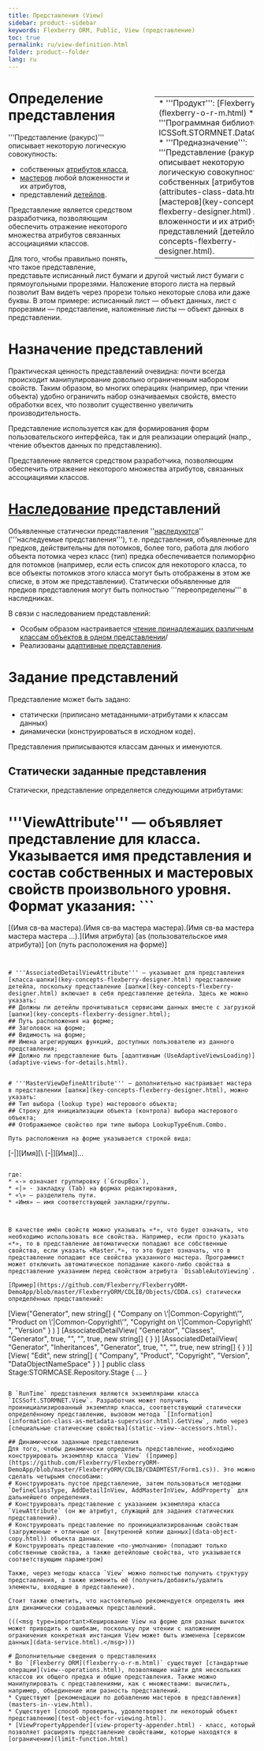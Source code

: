 ```yaml
---
title: Представления (View)
sidebar: product--sidebar
keywords: Flexberry ORM, Public, View (представление)
toc: true
permalink: ru/view-definition.html
folder: product--folder
lang: ru
---
```


<div style="margin:5px; padding-left:28px; float:right; width:40%; outline:1px solid white;">
<br>
<table border="0" width="100%" bgcolor="#6495ED">
<tbody><tr><td bgcolor="#FFFFFF">
* '''Продукт''': [Flexberry ORM](flexberry-o-r-m.html)
* '''Программная библиотека''': ICSSoft.STORMNET.DataObject.dll
* '''Предназначение''': '''Представление (ракурс)''' описывает некоторую логическую совокупность собственных [атрибутов класса](attributes-class-data.html), [мастеров](key-concepts-flexberry-designer.html) любой вложенности и их атрибутов, представлений [детейлов](key-concepts-flexberry-designer.html).
</td>
</tr></tbody></table></a>
</div>

# Определение представления
'''Представление (ракурс)''' описывает некоторую логическую совокупность:
* собственных [атрибутов класса](attributes-class-data.html),
* [мастеров](key-concepts-flexberry-designer.html) любой вложенности и их атрибутов,
* представлений [детейлов](key-concepts-flexberry-designer.html).

Представление является средством разработчика, позволяющим обеспечить отражение некоторого множества атрибутов связанных ассоциациями классов.

Для того, чтобы правильно понять, что такое представление, представьте исписанный лист бумаги и другой чистый лист бумаги с прямоугольными прорезями. Наложение второго листа на первый позволит Вам видеть через прорези только некоторые слова или даже буквы. В этом примере: исписанный лист — объект данных, лист с прорезями — представление, наложенные листы — объект данных в представлении.

# Назначение представлений
Практическая ценность представлений очевидна: почти всегда происходит манипулирование довольно ограниченным набором свойств. Таким образом, во многих операциях (например, при чтении объекта) удобно ограничить набор означиваемых свойств, вместо обработки всех, что позволит существенно увеличить производительность.

Представление используется как для формирования форм пользовательского интерфейса, так и для реализации операций (напр., чтение объектов данных по представлению).

Представление является средством разработчика, позволяющим обеспечить отражение некоторого множества атрибутов, связанных ассоциациями классов.

# [Наследование](inheritance.html) представлений
Объявленные статически представления ''[наследуются](inheritance.html)'' ('''наследуемые представления'''), т.е. представления, объявленные для предков, действительны для потомков, более того, работа для любого объекта потомка через класс (тип) предка обеспечивается полиморфно для потомков (например, если есть список для некоторого класса, то все объекты потомков этого класса могут быть отображены в этом же списке, в этом же представлении). Статически объявленные для предков представления могут быть полностью '''переопределены''' в наследниках. 

В связи с наследованием представлений:
* Особым образом настраивается [чтение принадлежащих различным классам объектов в одном представлении](reading-several-types-objects.html)/
* Реализованы [адаптивные представления](adaptive-views-for-details.html).

# Задание представлений
Представление может быть задано:
* статически (приписано метаданными-атрибутами к классам данных)
* динамически (конструироваться в исходном коде).

Представления приписываются классам данных и именуются.


## Статически заданные представления
Статически, представление определяется следующими атрибутами:

# '''ViewAttribute''' — объявляет представление для класса. Указывается имя представления и состав собственных и мастеровых свойств произвольного уровня. Формат указания: ```
[(Имя св-ва мастера).(Имя св-ва мастера мастера).(Имя св-ва мастера мастера мастера ...).](Имя атрибута) [as (пользовательское имя атрибута)] [on (путь расположения на форме)]
```


# '''AssociatedDetailViewAttribute''' — указывает для представления [класса-шапки](key-concepts-flexberry-designer.html) представление детейла, поскольку представление [шапки](key-concepts-flexberry-designer.html) включает в себя представление детейла. Здесь же можно указать:
## Должны ли детейлы прочитываться сервисами данных вместе с загрузкой [шапки](key-concepts-flexberry-designer.html);
## Путь расположения на форме;
## Заголовок на форме;
## Видимость на форме;
## Имена агрегирующих функций, доступных пользователю из данного представления;
## Должно ли представление быть [адаптивным (UseAdaptiveViewsLoading)](adaptive-views-for-details.html).


# '''MasterViewDefineAttribute''' — дополнительно настраивает мастера в представлении [шапки](key-concepts-flexberry-designer.html), можно указать:
## Тип выбора (lookup type) мастерового объекта;
## Строку для инициализации объекта (контрола) выбора мастерового объекта;
## Отображаемое свойство при типе выбора LookupTypeEnum.Combo.

Путь расположения на форме указывается строкой вида: 
```
[-|][Имя][\ [-|][Имя]]…
```

где:
* «-» означает группировку (`GroupBox`),
* «|» - закладку (Tab) на формах редактирования,
* «\» — разделитель пути. 
* «Имя» — имя соответствующей закладки/группы.



В качестве имён свойств можно указывать «*», что будет означать, что необходимо использовать все свойства. Например, если просто указать «*», то в представление автоматически попадают все собственные свойства, если указать «Master.*», то это будет означать, что в представление попадают все свойства указанного мастера. Программист может отключить автоматическое попадание какого-либо свойства в представление указанием перед свойством атрибута `DisableAutoViewing`.

[Пример](https://github.com/Flexberry/FlexberryORM-DemoApp/blob/master/FlexberryORM/CDLIB/Objects/CDDA.cs) статически определённых представлений:
```

[View("Generator", new string[] { "Company on \‘|Common\-Copyright\’", "Product on \’|Common\-Copyright\’", "Copyright on \’|Common\-Copyright\’ ", "Version" } ) ]
[AssociatedDetailView( "Generator", "Classes", "Generator", true, "", "", true, new string[] { } )] 
[AssociatedDetailView( "Generator", "Inheritances", "Generator", true, "", "", true, new string[] { } )] 
[View( "Edit", new string[] { "Company", "Product", "Copyright", "Version", "DataObjectNameSpace" } ) ]
public class Stage:STORMCASE.Repository.Stage
{
	…
}
```

В `RunTime` представления являются экземплярами класса `ICSSoft.STORMNET.View`. Разработчик может получить проинициализированный экземпляр класса, соответствующий статически определённому представлению, вызовом метода `[Information](information-class-as-metadata-supervisor.html).GetView`, либо через [специальные статические свойства](static--view--accessors.html).

## Динамически заданные представления
Для того, чтобы динамически определить представление, необходимо конструировать экземпляр класса `View` ([пример](https://github.com/Flexberry/FlexberryORM-DemoApp/blob/master/FlexberryORM/CDLIB/CDADMTEST/Form1.cs)). Это можно сделать четырьмя способами:
# Конструировать пустое представление, затем пользоваться методами `DefineClassType, AddDetailInView, AddMasterInView, AddProperty` для дальнейшего определения.
# Конструировать представление с указанием экземпляра класса `ViewAttribute` (он же атрибут, служащий для задания статических представлений).
# Конструировать представление по проинициализированным свойствам (загруженные + отличные от [внутренней копии данных](data-object-copy.html)) объекта данных.
# Конструировать представление «по-умолчанию» (попадают только собственные свойства, а также детейловые свойства, что указывается соответствующим параметром) 

Также, через методы класса `View` можно полностью получить структуру представления, а также изменить её (получить/добавить/удалить элементы, входящие в представление).

Стоит также отметить, что настоятельно рекомендуется определять имя для динамически создаваемых представлений.

(((<msg type=important>Кеширование View на форме для разных вычиток может приводить к ошибкам, поскольку при чтении с наложением ограничения конкретная инстанция View может быть изменена [сервисом данных](data-service.html).</msg>)))

# Дополнительные сведения о представлениях
* Во `[Flexberry ORM](flexberry-o-r-m.html)` существуют [стандартные операции](view--operations.html), позволяющие найти для нескольких классов их общего предка и общие представления. Также можно манипулировать с представлениями, как с множествами: вычислить, например, объединение или разность представлений.
* Существуют [рекомендации по добавлению мастеров в представления](masters-in--view.html).
* Существует [способ проверить, удовлетворяет ли некоторый объект представлению](test-object-for-viewing.html).
* [ViewPropertyAppender](view-property-appender.html) - класс, который позволяет расширять представление свойствами, которые находятся в [ограничении](limit-function.html)

